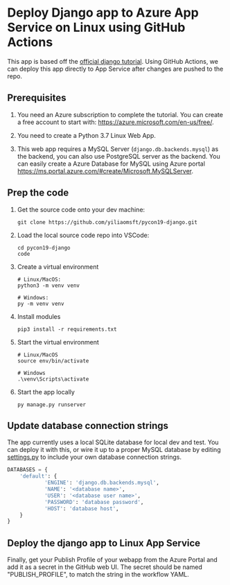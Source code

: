 # Deploy Django app to Azure App Service on Linux using GitHub Actions

This app is based off the [official django tutorial](https://docs.djangoproject.com/en/2.2/intro/tutorial01/). Using GitHub Actions, we can deploy this app directly to App Service after changes are pushed to the repo.

## Prerequisites

1. You need an Azure subscription to complete the tutorial. You can create a free account to start with: https://azure.microsoft.com/en-us/free/.  

1. You need to create a Python 3.7 Linux Web App.

1. This web app requires a MySQL Server (`django.db.backends.mysql`) as the backend, you can also use PostgreSQL server as the backend. You can easily create a Azure Database for MySQL using Azure portal https://ms.portal.azure.com/#create/Microsoft.MySQLServer.

## Prep the code

1. Get the source code onto your dev machine:

    ```shell
    git clone https://github.com/yiliaomsft/pycon19-django.git 
    ```

1. Load the local source code repo into VSCode:

    ```shell
    cd pycon19-django
    code
    ```

1. Create a virtual environment

    ```shell
    # Linux/MacOS:
    python3 -m venv venv

    # Windows:
    py -m venv venv
    ```

1. Install modules

    ```shell
    pip3 install -r requirements.txt
    ```

1. Start the virtual environment

    ```shell
    # Linux/MacOS
    source env/bin/activate

    # Windows
    .\venv\Scripts\activate
    ```

1. Start the app locally

    ```shell
    py manage.py runserver
    ```

## Update database connection strings

The app currently uses a local SQLite database for local dev and test. You can deploy it with this, or wire it up to a proper MySQL database by editing [settings.py](/mydjangoproject/settings.py) to include your own database connection strings.

```python
DATABASES = {
    'default': {
            'ENGINE': 'django.db.backends.mysql',
            'NAME': '<database name>',
            'USER': '<database user name>',
            'PASSWORD': 'database password',
            'HOST': 'database host',
    }
}
```

## Deploy the django app to Linux App Service

Finally, get your Publish Profile of your webapp from the Azure Portal and add it as a secret in the GitHub web UI. The secret should be named "PUBLISH_PROFILE", to match the string in the workflow YAML.

